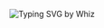 <!-- Typing SVG for GitHub README -->
<img src="https://readme-typing-svg.demolab.com?font=Fira+Code&size=24&duration=4000&pause=1000&color=F97316&background=00000000&center=true&vCenter=true&width=1000&height=80&lines=Hello+Champ,,,+This+is+WHIZ-MD;A+powerful+WhatsApp+buddy+by+Whiz;Thans......."
     alt="Typing SVG by Whiz" />
